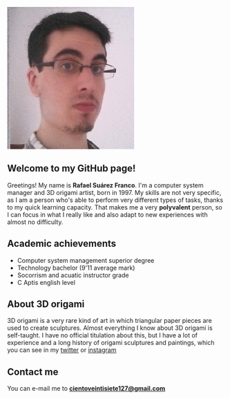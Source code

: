 ![alt text](https://github.com/RafaelSuarezFranco/RafaelSuarezFranco.github.io/blob/master/rafa.jpg)

## Welcome to my GitHub page!


Greetings! My name is **Rafael Suárez Franco**. I'm a computer system manager and 3D origami artist, born in 1997. My skills are not very 
specific, as I am a person who's able to perform very different types of tasks, thanks to my quick learning capacity. That makes me a very 
**polyvalent** person, so I can focus in what I really like and also adapt to new experiences with almost no difficulty.

## Academic achievements
- Computer system management superior degree
- Technology bachelor (9'11 average mark)
- Socorrism and acuatic instructor grade
- C Aptis english level

## About 3D origami
3D origami is a very rare kind of art in which triangular paper pieces are used to create sculptures. Almost everything I know about 3D origami is self-taught. I have no official titulation about this, but I have a lot of experience and a long history of origami sculptures and paintings, which you can see in my [twitter](https://twitter.com/search?q=%40127origamisenp&src=typd&lang=es) or [instagram](https://www.instagram.com/127_origami_senpai/?hl=es)

## Contact me
You can e-mail me to **cientoveintisiete127@gmail.com**
